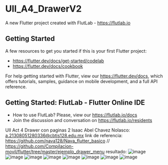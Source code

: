 # Ull_A4_DrawerV2

A new Flutter project created with FlutLab - https://flutlab.io

## Getting Started

A few resources to get you started if this is your first Flutter project:

- https://flutter.dev/docs/get-started/codelab
- https://flutter.dev/docs/cookbook

For help getting started with Flutter, view our
https://flutter.dev/docs, which offers tutorials,
samples, guidance on mobile development, and a full API reference.

## Getting Started: FlutLab - Flutter Online IDE

- How to use FlutLab? Please, view our https://flutlab.io/docs
- Join the discussion and conversation on https://flutlab.io/residents

UII Act 4 Drawer con paginas 2
Isaac Abel Chavez Nolasco: a.21308051280336@cbtis128.edu.mx
link de referencia: https://github.com/nava128/Nava_flutter_basico // https://github.com/Compilacion-movil/flutter/tree/master/ejemplo_drawer_menu
resultado: ![image](https://github.com/isaacChavezzz/U2_A4_DrawerV2/assets/143744084/b72e7802-7241-4fb7-96c0-3a2509852246)
![image](https://github.com/isaacChavezzz/U2_A4_DrawerV2/assets/143744084/e5b34638-cc84-4f2a-a74f-8a4a3cb98517)
![image](https://github.com/isaacChavezzz/U2_A4_DrawerV2/assets/143744084/daaab645-175e-4f56-a290-295e2b973931)
![image](https://github.com/isaacChavezzz/U2_A4_DrawerV2/assets/143744084/c4929f39-f03a-4875-8b91-23d6e0ab6fcc)
![image](https://github.com/isaacChavezzz/U2_A4_DrawerV2/assets/143744084/dfce7575-71aa-4cfa-96ea-a5ed6f3d4b98)
![image](https://github.com/isaacChavezzz/U2_A4_DrawerV2/assets/143744084/4d723ef9-d67d-4391-b942-e6e96f7bd2f9)
![image](https://github.com/isaacChavezzz/U2_A4_DrawerV2/assets/143744084/8f5aff01-3e50-4a26-bbaf-37f947bb9a56)
![image](https://github.com/isaacChavezzz/U2_A4_DrawerV2/assets/143744084/d192c576-2dba-4ec7-93cc-27f7cab6e880)









